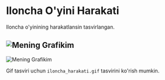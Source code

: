 # Iloncha O'yini Harakati

Iloncha o'yinining harakatlansin tasvirlangan.

![Mening Grafikim](https://www.oracle.com/oce/press/assets/CONT2F6AE229113D42EC9C59FAED5BAA0380/native/og-social-java-logo.gif)
--------
![Mening Grafikim](https://i.pinimg.com/originals/77/4e/14/774e1417d739110f3a5c9e18ccf596ad.gif)

Gif tasviri uchun `iloncha_harakati.gif` tasvirini ko'rish mumkin.
